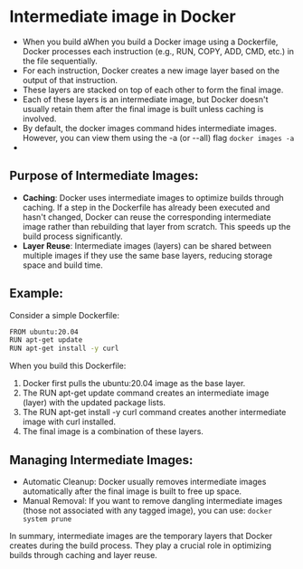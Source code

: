 # Intermediate image in Docker

- When you build aWhen you build a Docker image using a Dockerfile, Docker processes each instruction (e.g., RUN, COPY, ADD, CMD, etc.) in the file sequentially.
- For each instruction, Docker creates a new image layer based on the output of that instruction.
- These layers are stacked on top of each other to form the final image.
- Each of these layers is an intermediate image, but Docker doesn't usually retain them after the final image is built unless caching is involved.
- By default, the docker images command hides intermediate images. However, you can view them using the -a (or --all) flag `docker images -a`
-  
## Purpose of Intermediate Images:
- **Caching**: Docker uses intermediate images to optimize builds through caching. If a step in the Dockerfile has already been executed and hasn't changed, Docker can reuse the corresponding intermediate image rather than rebuilding that layer from scratch. This speeds up the build process significantly.
- **Layer Reuse**: Intermediate images (layers) can be shared between multiple images if they use the same base layers, reducing storage space and build time.

## Example:
Consider a simple Dockerfile: 
```bash
FROM ubuntu:20.04
RUN apt-get update
RUN apt-get install -y curl
```

When you build this Dockerfile:

1. Docker first pulls the ubuntu:20.04 image as the base layer.
2. The RUN apt-get update command creates an intermediate image (layer) with the updated package lists.
3. The RUN apt-get install -y curl command creates another intermediate image with curl installed.
4. The final image is a combination of these layers.

## Managing Intermediate Images:

- Automatic Cleanup: Docker usually removes intermediate images automatically after the final image is built to free up space.
- Manual Removal: If you want to remove dangling intermediate images (those not associated with any tagged image), you can use: `docker system prune`

In summary, intermediate images are the temporary layers that Docker creates during the build process. They play a crucial role in optimizing builds through caching and layer reuse.
